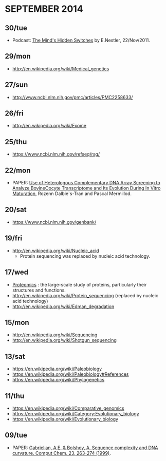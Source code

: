 # SEPTEMBER 2014

## 30/tue
- Podcast: [The Mind's Hidden Switches](http://www.scientificamerican.com/podcast/episode/the-minds-hidden-switches-11-11-22/) by E.Nestler, 22/Nov/2011.

## 29/mon
- http://en.wikipedia.org/wiki/Medical_genetics

## 27/sun
- http://www.ncbi.nlm.nih.gov/pmc/articles/PMC2258633/

## 26/fri
- http://en.wikipedia.org/wiki/Exome

## 25/thu
- https://www.ncbi.nlm.nih.gov/refseq/rsg/

## 22/mon
- PAPER: [Use of Heterologous Complementary DNA Array Screening to Analyze BovineOocyte Transcriptome and Its Evolution During In Vitro Maturation](http://www.biolreprod.org/content/68/1/252.full.pdf+html), Rozenn Dalbie`s-Tran and Pascal Mermillod.

## 20/sat
- https://www.ncbi.nlm.nih.gov/genbank/

## 19/fri
- http://en.wikipedia.org/wiki/Nucleic_acid
   - Protein sequencing was replaced by nucleic acid technology.

## 17/wed
- [Proteomics](http://en.wikipedia.org/wiki/Proteomics) : the large-scale study of proteins, particularly their structures and functions.
- http://en.wikipedia.org/wiki/Protein_sequencing (replaced by nucleic acid technology)
- http://en.wikipedia.org/wiki/Edman_degradation

## 15/mon
- http://en.wikipedia.org/wiki/Sequencing
- http://en.wikipedia.org/wiki/Shotgun_sequencing

## 13/sat
- https://en.wikipedia.org/wiki/Paleobiology
- https://en.wikipedia.org/wiki/Paleobiology#References
- https://en.wikipedia.org/wiki/Phylogenetics

## 11/thu
- https://en.wikipedia.org/wiki/Comparative_genomics
- https://en.wikipedia.org/wiki/Category:Evolutionary_biology
- https://en.wikipedia.org/wiki/Evolutionary_biology

## 09/tue
- PAPER: [Gabrielian, A.E. & Bolshoy, A. Sequence complexity and DNA curvature. Comput Chem. 23, 263-274 (1999)](http://research.haifa.ac.il/~genom/Alex%27s_page/article.pdf).

